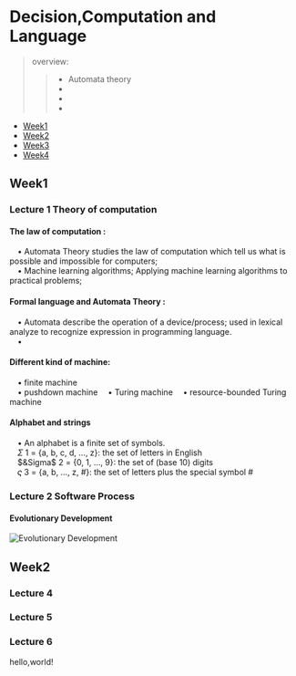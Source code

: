 # Decision,Computation and Language  

> overview:  
>> - Automata theory  
>> - 
>> - 
>> - 


* [Week1](#1)
* [Week2](#2)
* [Week3](#3)
* [Week4](#4)



<h2 id="1">Week1</h2>

### Lecture 1  Theory of computation  
#### The law of computation :
&#8195;• Automata Theory studies the law of computation which tell us what is possible and impossible for computers;  
&#8195;• Machine learning algorithms; Applying machine learning algorithms to practical problems;

#### Formal language and Automata Theory :
&#8195;• Automata describe the operation of a device/process; used in lexical analyze to recognize expression in programming language.  
&#8195;• 

#### Different kind of machine:
&#8195;• finite machine  
&#8195;• pushdown machine 
&#8195;• Turing machine 
&#8195;• resource-bounded Turing machine 

#### Alphabet and strings
&#8195;• An alphabet is a finite set of symbols.  
&#8195;$\Sigma$ 1 = {a, b, c, d, …, z}: the set of letters in English  
&#8195;$&Sigma$ 2 = {0, 1, …, 9}: the set of (base 10) digits  
&#8195;$\varsigma$ 3 = {a, b, …, z, #}: the set of letters plus the special symbol #  


### Lecture 2  Software Process  
#### Evolutionary Development  
![Evolutionary Development](https://s1.ax1x.com/2020/10/15/0ohgF1.md.png)  



<h2 id="2">Week2</h2>  

### Lecture 4  

### Lecture 5  

### Lecture 6  
hello,world!  

